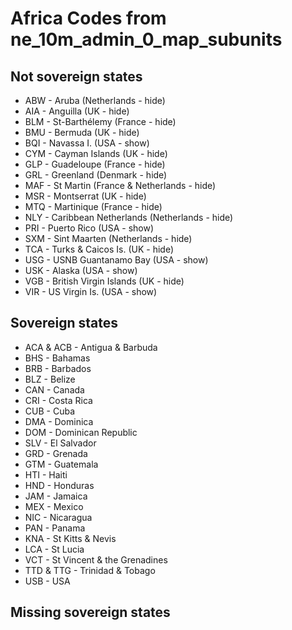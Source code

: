 # Africa Codes from ne_10m_admin_0_map_subunits

## Not sovereign states

- ABW - Aruba (Netherlands - hide)
- AIA - Anguilla (UK - hide)
- BLM - St-Barthélemy (France - hide)
- BMU - Bermuda (UK - hide)
- BQI - Navassa I. (USA - show)
- CYM - Cayman Islands (UK - hide)
- GLP - Guadeloupe (France - hide)
- GRL - Greenland (Denmark - hide)
- MAF - St Martin (France & Netherlands - hide)
- MSR - Montserrat (UK - hide)
- MTQ - Martinique (France - hide)
- NLY - Caribbean Netherlands (Netherlands - hide)
- PRI - Puerto Rico (USA - show)
- SXM - Sint Maarten (Netherlands - hide)
- TCA - Turks & Caicos Is. (UK - hide)
- USG - USNB Guantanamo Bay (USA - show)
- USK - Alaska (USA - show)
- VGB - British Virgin Islands (UK - hide)
- VIR - US Virgin Is. (USA - show)

## Sovereign states

- ACA & ACB - Antigua & Barbuda
- BHS - Bahamas
- BRB - Barbados
- BLZ - Belize
- CAN - Canada
- CRI - Costa Rica
- CUB - Cuba
- DMA - Dominica
- DOM - Dominican Republic
- SLV - El Salvador
- GRD - Grenada
- GTM - Guatemala
- HTI - Haiti
- HND - Honduras
- JAM - Jamaica
- MEX - Mexico
- NIC - Nicaragua
- PAN - Panama
- KNA - St Kitts & Nevis
- LCA - St Lucia
- VCT - St Vincent & the Grenadines
- TTD & TTG - Trinidad & Tobago
- USB - USA

## Missing sovereign states
